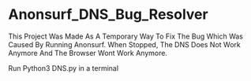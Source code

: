 # Anonsurf_DNS_Bug_Resolver
This Project Was Made As A Temporary Way To Fix The Bug Which Was Caused By Running Anonsurf. When Stopped, The DNS Does Not Work Anymore And The Browser Wont Work Anymore.


Run Python3 DNS.py in a terminal
